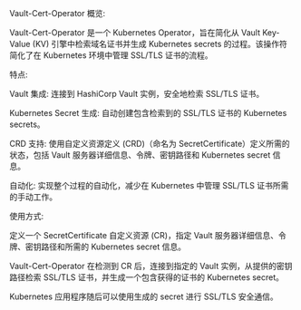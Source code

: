 Vault-Cert-Operator 概览:

Vault-Cert-Operator 是一个 Kubernetes Operator，旨在简化从 Vault Key-Value (KV) 引擎中检索域名证书并生成 Kubernetes secrets 的过程。该操作符简化了在 Kubernetes 环境中管理 SSL/TLS 证书的流程。

特点:

Vault 集成: 连接到 HashiCorp Vault 实例，安全地检索 SSL/TLS 证书。

Kubernetes Secret 生成: 自动创建包含检索到的 SSL/TLS 证书的 Kubernetes secrets。

CRD 支持: 使用自定义资源定义 (CRD)（命名为 SecretCertificate）定义所需的状态，包括 Vault 服务器详细信息、令牌、密钥路径和 Kubernetes secret 信息。

自动化: 实现整个过程的自动化，减少在 Kubernetes 中管理 SSL/TLS 证书所需的手动工作。

使用方式:

定义一个 SecretCertificate 自定义资源 (CR)，指定 Vault 服务器详细信息、令牌、密钥路径和所需的 Kubernetes secret 信息。

Vault-Cert-Operator 在检测到 CR 后，连接到指定的 Vault 实例，从提供的密钥路径检索 SSL/TLS 证书，并生成一个包含获得的证书的 Kubernetes secret。

Kubernetes 应用程序随后可以使用生成的 secret 进行 SSL/TLS 安全通信。
